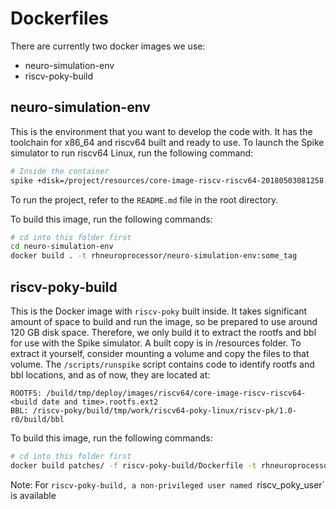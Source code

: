 Dockerfiles
=========

There are currently two docker images we use:
* neuro-simulation-env
* riscv-poky-build

## neuro-simulation-env
This is the environment that you want to develop the code with.
It has the toolchain for x86_64 and riscv64 built and ready to use.
To launch the Spike simulator to run riscv64 Linux, run the following command:
```bash
# Inside the container
spike +disk=/project/resources/core-image-riscv-riscv64-20180503081258.rootfs.ext2 /project/resources/bbl
```

To run the project, refer to the `README.md` file in the root directory.

To build this image, run the following commands:
```bash
# cd into this folder first
cd neuro-simulation-env
docker build . -t rhneuroprocessor/neuro-simulation-env:some_tag
```

## riscv-poky-build
This is the Docker image with `riscv-poky` built inside.
It takes significant amount of space to build and run the image, so
be prepared to use around 120 GB disk space. Therefore, we only build it
to extract the rootfs and bbl for use with the Spike simulator.
A built copy is in /resources folder. To extract it yourself, consider
mounting a volume and copy the files to that volume. The `/scripts/runspike` script
contains code to identify rootfs and bbl locations, and as of now, they are located at:
```
ROOTFS: /build/tmp/deploy/images/riscv64/core-image-riscv-riscv64-<build date and time>.rootfs.ext2
BBL: /riscv-poky/build/tmp/work/riscv64-poky-linux/riscv-pk/1.0-r0/build/bbl
```

To build this image, run the following commands:
```bash
# cd into this folder first
docker build patches/ -f riscv-poky-build/Dockerfile -t rhneuroprocessor/riscv-poky-build:some_tag
```

Note: For `riscv-poky-build, a non-privileged user named `riscv_poky_user` is available
